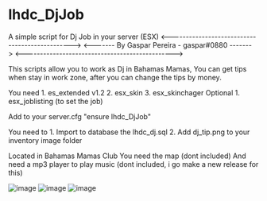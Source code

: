 # lhdc_DjJob
A simple script for Dj Job in your server (ESX)
<----------------------------------------------->
<------- By Gaspar Pereira - gaspar#0880 ------->
<----------------------------------------------->

This scripts allow you to work as Dj in Bahamas Mamas,
You can get tips when stay in work zone, after you can change the tips by money.

You need
        1. es_extended v1.2
        2. esx_skin
        3. esx_skinchager
Optional
        1. esx_joblisting (to set the job)

Add to your server.cfg "ensure lhdc_DjJob"

You need to
        1. Import to database the lhdc_dj.sql
        2. Add dj_tip.png to your inventory image folder

Located in Bahamas Mamas Club
You need the map (dont included)
And need a mp3 player to play music (dont included, i go make a new release for this)

![image](https://user-images.githubusercontent.com/71574610/117128341-32444780-ad95-11eb-9895-3416357bf3f2.png)
![image](https://user-images.githubusercontent.com/71574610/117128412-45571780-ad95-11eb-9691-b1faf0655d03.png)
![image](https://user-images.githubusercontent.com/71574610/117128461-56a02400-ad95-11eb-82c0-f427c085a10d.png)
